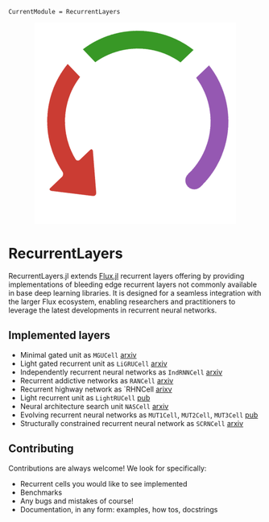 ```@meta
CurrentModule = RecurrentLayers
```

<p align="center">
    <img width="400px" src="assets/logo.png"/>
</p>

# RecurrentLayers

RecurrentLayers.jl extends [Flux.jl](https://github.com/FluxML/Flux.jl) recurrent layers offering by providing implementations of bleeding edge recurrent layers not commonly available in base deep learning libraries. It is designed for a seamless integration with the larger Flux ecosystem, enabling researchers and practitioners to leverage the latest developments in recurrent neural networks.

## Implemented layers

 - Minimal gated unit as  `MGUCell` [arxiv](https://arxiv.org/abs/1603.09420)
 - Light gated recurrent unit as `LiGRUCell` [arxiv](https://arxiv.org/abs/1803.10225)
 - Independently recurrent neural networks as `IndRNNCell` [arxiv](https://arxiv.org/abs/1803.04831)
 - Recurrent addictive networks as `RANCell` [arxiv](https://arxiv.org/abs/1705.07393)
 - Recurrent highway network as `RHNCell [arixv](https://arxiv.org/pdf/1607.03474)
 - Light recurrent unit as `LightRUCell` [pub](https://www.mdpi.com/2079-9292/13/16/3204)
 - Neural architecture search unit `NASCell` [arxiv](https://arxiv.org/abs/1611.01578)
 - Evolving recurrent neural networks as `MUT1Cell`, `MUT2Cell`, `MUT3Cell` [pub](https://proceedings.mlr.press/v37/jozefowicz15.pdf)
 - Structurally constrained recurrent neural network as `SCRNCell` [arxiv](https://arxiv.org/pdf/1412.7753)

## Contributing

Contributions are always welcome! We look for specifically:
 - Recurrent cells you would like to see implemented 
 - Benchmarks
 - Any bugs and mistakes of course!
 - Documentation, in any form: examples, how tos, docstrings  